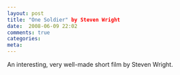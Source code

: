 ```yaml
---
layout: post
title: "One Soldier" by Steven Wright
date:  2008-06-09 22:02
comments: true
categories:
meta: 
---
```

An interesting, very well-made short film by Steven Wright.<br /><br /><p><br /><object height="344" width="425"><param name="movie" value="http://www.youtube.com/v/G9X_xQRrPFY&amp;hl=en"><embed src="http://www.youtube.com/v/G9X_xQRrPFY&amp;hl=en" type="application/x-shockwave-flash" height="344" width="425"></embed></object><br /></p>